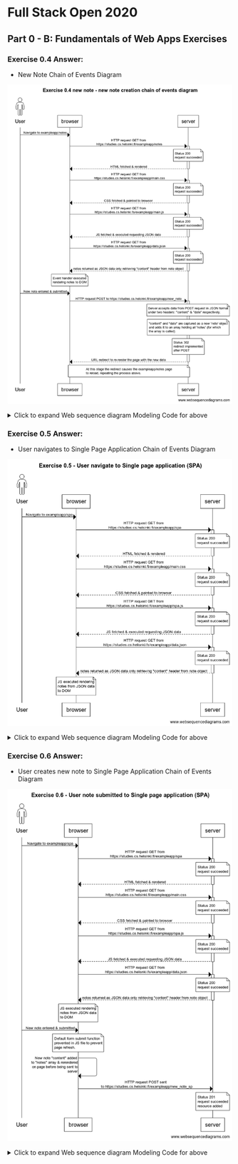 # Full Stack Open 2020

## Part 0 - B: Fundamentals of Web Apps Exercises

### Exercise 0.4 Answer:

- New Note Chain of Events Diagram

<p align="center">
  <img src="https://raw.githubusercontent.com/auxfuse/fullstackopen2020/main/Part0/assets/Exercise0.4_new_note_creation_chain_of_events_diagram.png" alt="Exercise 0.4 - New note web sequence diagram">
</p>

<details>
<summary>Click to expand Web sequence diagram Modeling Code for above</summary>

```markdown
title Exercise 0.4 new note - new note creation chain of events diagram

actor User
participant browser

User -> browser: Navigate to exampleapp/notes

browser -> server: HTTP request GET from\n https://studies.cs.helsinki.fi/exampleapp/notes
activate server 
note over server:
Status 200
request succeeded
end note
server --> browser: HTML fetched & rendered
deactivate server

browser -> server: HTTP request GET from\n https://studies.cs.helsinki.fi/exampleapp/main.css
activate server 
note over server:
Status 200
request succeeded
end note
server --> browser: CSS fetched & painted to browser
deactivate server

browser -> server: HTTP request GET from\n https://studies.cs.helsinki.fs/exampleapp/main.js
activate server
note over server:
Status 200
request succeeded
end note
server --> browser: JS fetched & executed requesting JSON data
deactivate server 

browser -> server: HTTP request GET from\n https://studies.cs.helisnki.fs/exampleapp/data.json
activate server
note over server:
Status 200
request succeeded
end note
server --> browser: notes returned as JSON data only retrieving "content" header from note object
deactivate server 

note over browser:
Event handler executed
rendering notes to DOM
end note

User -> browser: New note entered & submitted

browser -> server: HTTP request POST to https://studies.cs.helsinki.fi/exampleapp/new_note
note over server:
Server accepts data from POST request in JSON format
under two headers: "content" & "date" respectively.
end note
note over server:
"content" and "date" are captured as a new 'note' object
and adds it to an array holding all 'notes' (for which
the array is called)
end note
note over server:
Status 302
redirect implemented
after POST
end note
activate server
server --> browser: URL redirect to re-render the page with the new data
deactivate server

note over browser, server:
At this stage the redirect causes the exampleapp/notes page
to reload, repeating the process above.
end note
```

</details>

### Exercise 0.5 Answer:

- User navigates to Single Page Application Chain of Events Diagram

<p align="center">
  <img src="https://raw.githubusercontent.com/auxfuse/fullstackopen2020/main/Part0/assets/Exercise0.5_User_navigate_to_Single_page_application_(SPA).png" alt="Exercise 0.5 - User navigates to Single Page Application web sequence diagram">
</p>

<details>
<summary>Click to expand Web sequence diagram Modeling Code for above</summary>

```markdown
title Exercise 0.5 - User navigate to Single page application (SPA)

actor User
participant browser

User -> browser: Navigate to exampleapp/spa

browser -> server: HTTP request GET from\n https://studies.cs.helsinki.fi/exampleapp/spa
activate server 
note over server:
Status 200
request succeeded
end note
server --> browser: HTML fetched & rendered
deactivate server

browser -> server: HTTP request GET from\n https://studies.cs.helsinki.fi/exampleapp/main.css
activate server 
note over server:
Status 200
request succeeded
end note
server --> browser: CSS fetched & painted to browser
deactivate server

browser -> server: HTTP request GET from\n https://studies.cs.helsinki.fi/exampleapp/spa.js
activate server
note over server:
Status 200
request succeeded
end note
server --> browser: JS fetched & executed requesting JSON data
deactivate server 

browser -> server: HTTP request GET from\n https://studies.cs.helisnki.fs/exampleapp/data.json
activate server
note over server:
Status 200
request succeeded
end note
server --> browser: notes returned as JSON data only retrieving "content" header from note object
deactivate server 

note over browser:
JS executed rendering
notes from JSON data
to DOM
end note
```

</details>

### Exercise 0.6 Answer:

- User creates new note to Single Page Application Chain of Events Diagram

<p align="center">
  <img src="https://raw.githubusercontent.com/auxfuse/fullstackopen2020/main/Part0/assets/Exercise0.6_User_note_submitted_to_Single_page_application_(SPA).png" alt="Exercise 0.6 - User creates new note to Single Page Application web sequence diagram">
</p>

<details>
<summary>Click to expand Web sequence diagram Modeling Code for above</summary>

```markdown
title Exercise 0.6 - User note submitted to Single page application (SPA)

actor User
participant browser

User -> browser: Navigate to exampleapp/spa

browser -> server: HTTP request GET from\n https://studies.cs.helsinki.fi/exampleapp/spa
activate server 
note over server:
Status 200
request succeeded
end note
server --> browser: HTML fetched & rendered
deactivate server

browser -> server: HTTP request GET from\n https://studies.cs.helsinki.fi/exampleapp/main.css
activate server 
note over server:
Status 200
request succeeded
end note
server --> browser: CSS fetched & painted to browser
deactivate server

browser -> server: HTTP request GET from\n https://studies.cs.helsinki.fi/exampleapp/spa.js
activate server
note over server:
Status 200
request succeeded
end note
server --> browser: JS fetched & executed requesting JSON data
deactivate server 

browser -> server: HTTP request GET from\n https://studies.cs.helisnki.fs/exampleapp/data.json
activate server
note over server:
Status 200
request succeeded
end note
server --> browser: notes returned as JSON data only retrieving "content" header from note object
deactivate server 

note over browser:
JS executed rendering
notes from JSON data
to DOM
end note

User -> browser: New note entered & submitted

note over browser:
Default form submit function
prevented in JS file to prevent
page refresh.
end note

browser -> browser: New note "content" added\n to "notes" array & rerendered\n on page before being sent to\n server
browser -> server: HTTP request POST sent\n to https://studies.cs.helsinki.fi/exampleapp/new_note_sp

note over server 
Status 201
request succeeded
resource added
end note
```

</details>
